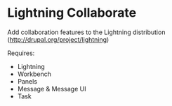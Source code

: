 Lightning Collaborate
=====================

Add collaboration features to the Lightning distribution (http://drupal.org/project/lightning)

Requires:
* Lightning
* Workbench
* Panels
* Message & Message UI
* Task
